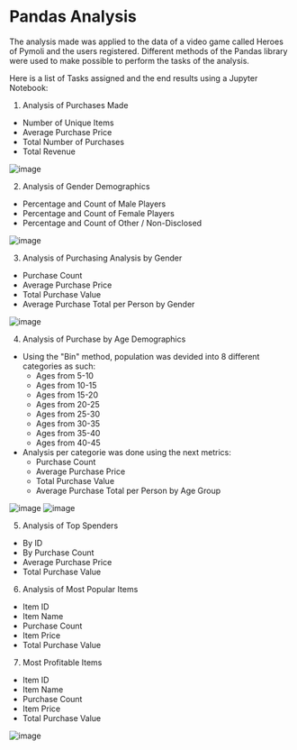 # **Pandas Analysis**

The analysis made was applied to the data of a video game called Heroes of Pymoli and the users registered. Different methods of the Pandas library were used to make possible to perform the tasks of the analysis.

Here is a list of Tasks assigned and the end results using a Jupyter Notebook:  

1. Analysis of Purchases Made
* Number of Unique Items
* Average Purchase Price
* Total Number of Purchases
* Total Revenue

![image](https://user-images.githubusercontent.com/73721626/126709306-79b476c4-676a-4874-96af-d51dc1b98df2.png)


2. Analysis of Gender Demographics
* Percentage and Count of Male Players
* Percentage and Count of Female Players
* Percentage and Count of Other / Non-Disclosed

![image](https://user-images.githubusercontent.com/73721626/126709221-39d59d92-11ca-40ec-9491-d0090fe91b8c.png)


3. Analysis of Purchasing Analysis by Gender
* Purchase Count
* Average Purchase Price
* Total Purchase Value
* Average Purchase Total per Person by Gender

![image](https://user-images.githubusercontent.com/73721626/126709129-6d506e6e-124d-414f-8d93-bff7937be47e.png)


4. Analysis of Purchase by Age Demographics
* Using the "Bin" method, population was devided into 8 different categories as such:
  * Ages from 5-10
  * Ages from 10-15
  * Ages from 15-20
  * Ages from 20-25
  * Ages from 25-30
  * Ages from 30-35
  * Ages from 35-40
  * Ages from 40-45
* Analysis per categorie was done using the next metrics:
  * Purchase Count
  * Average Purchase Price
  * Total Purchase Value
  * Average Purchase Total per Person by Age Group

![image](https://user-images.githubusercontent.com/73721626/126708627-58f682eb-f70e-4f1c-ae28-9c6068a6a5cf.png)
![image](https://user-images.githubusercontent.com/73721626/126728154-c89b85ff-cfd8-455f-a7fb-96ee662d2f02.png)

5. Analysis of Top Spenders
* By ID 
* By Purchase Count
* Average Purchase Price
* Total Purchase Value

6. Analysis of Most Popular Items
* Item ID
* Item Name
* Purchase Count
* Item Price
* Total Purchase Value

7. Most Profitable Items
* Item ID
* Item Name
* Purchase Count
* Item Price
* Total Purchase Value

![image](https://user-images.githubusercontent.com/73721626/126729667-18844e9b-e8e1-450b-b610-7cbe542f6acb.png)
